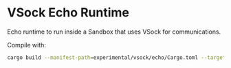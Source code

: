 # VSock Echo Runtime

Echo runtime to run inside a Sandbox that uses VSock for communications.

Compile with:
```bash
cargo build --manifest-path=experimental/vsock/echo/Cargo.toml --target=x86_64-unknown-linux-musl
```
